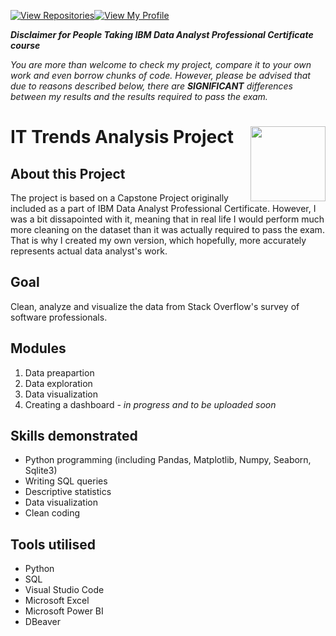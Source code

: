 
[![View Repositories](https://img.shields.io/badge/View-My_Repositories-blue?logo=GitHub)](https://github.com/jarsonX?tab=repositories)[![View My Profile](https://img.shields.io/badge/View-My_Profile-green?logo=GitHub)](https://github.com/jarsonX) 

***Disclaimer for People Taking IBM Data Analyst Professional Certificate course***

*You are more than welcome to check my project, compare it to your own work and even borrow chunks of code. However, please be advised that due to reasons described below, there are **SIGNIFICANT** differences between my results and the results required to pass the exam.*

# IT Trends Analysis Project <img src="https://raw.githubusercontent.com/roshangrewal/IBM-Data-Science-Professional-Certification/master/IBM-Banner.png" align="right" width="120" />

## About this Project
The project is based on a Capstone Project originally included as a part of IBM Data Analyst Professional Certificate. However, I was a bit dissapointed with it, meaning that in real life I would perform much more cleaning on the dataset than it was actually required to pass the exam. That is why I created my own version, which hopefully, more accurately represents actual data analyst's work.

## Goal
Clean, analyze and visualize the data from Stack Overflow's survey of software professionals.

## Modules
1. Data preapartion
2. Data exploration
3. Data visualization
4. Creating a dashboard *- in progress and to be uploaded soon*

## Skills demonstrated
- Python programming (including Pandas, Matplotlib, Numpy, Seaborn, Sqlite3)
- Writing SQL queries
- Descriptive statistics
- Data visualization
- Clean coding

## Tools utilised
- Python
- SQL
- Visual Studio Code
- Microsoft Excel
- Microsoft Power BI
- DBeaver
